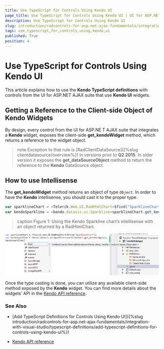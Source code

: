 ```yaml
---
title: Use TypeScript for Controls Using Kendo UI
page_title: Use TypeScript for Controls Using Kendo UI | UI for ASP.NET AJAX Documentation
description: Use TypeScript for Controls Using Kendo UI
slug: introduction/radcontrols-for-asp.net-ajax-fundamentals/integration-with-visual-studio/typescript-definitions/use-typescript-for-controls-using-kendo-ui
tags: use,typescript,for,controls,using,kendo,ui
published: True
position: 4
---
```


# Use TypeScript for Controls Using Kendo UI

This article explains how to use the **Kendo TypeScript definitions**	with controls from the UI for ASP.NET AJAX suite that use **Kendo UI** widgets.

## Getting a Reference to the Client-side Object of Kendo Widgets

By design, every control from the UI for ASP.NE T AJAX suite that integrates a **Kendo** widget, exposes the client-side **get_kendoWidget** method, which returns a reference to the widget object.

>note Exception to that rule is [RadClientDataSource]({%slug clientdatasource/overview%}) in versions prior to **Q2 2015**. In older version it exposes the **get_dataSourceObject** method to return the reference to the **Kendo** DataSource object.
>

## How to use Intellisense

The **get_kendoWidget** method returns an object of type *`Object`*. In order to have the **Kendo** intellisense, you should cast it to the proper type.

````JavaScript
var sparklineChart = <Telerik.Web.UI.RadHtmlChart>$find("SparklineChart");
var kendoSparkline = <kendo.dataviz.ui.Sparkline>sparklineChart.get_kendoWidget();
````

>caption Figure 1: Using the Kendo Sparkline chart’s intellisense with an object returned by a RadHtmlChart.

![typescript-using-kendo-intellisense](images/typescript-using-kendo-intellisense.png)

Once the type casting is done, you can utilize any available client-side method exposed by the **Kendo** widget. You can find more details about the widgets’ API in the [Kendo API reference](http://docs.telerik.com/kendo-ui/introduction).

### See Also

 * [Add TypeScript Definitions for Controls Using Kendo UI]({%slug introduction/radcontrols-for-asp.net-ajax-fundamentals/integration-with-visual-studio/typescript-definitions/add-typescript-definitions-for-controls-using-kendo-ui%})

 * [Kendo API reference](http://docs.telerik.com/kendo-ui/introduction)
